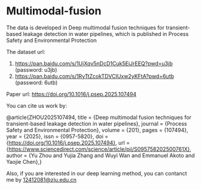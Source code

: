 # Multimodal-fusion
The data is developed in  Deep multimodal fusion techniques for transient-based leakage detection in water pipelines, which is published in Process Safety and Environmental Protection 

The dataset url:

1. https://pan.baidu.com/s/1UjXqv5nDcD1Cuk5EiJrEEQ?pwd=u3jb   (password:  u3jb)
2.  https://pan.baidu.com/s/1RyTtZcokTDVCIUxw2yKFtA?pwd=6utb  (password:  6utb)

Paper url: https://doi.org/10.1016/j.psep.2025.107494 

You can cite us work by: 

@article{ZHOU2025107494,
title = {Deep multimodal fusion techniques for transient-based leakage detection in water pipelines},
journal = {Process Safety and Environmental Protection},
volume = {201},
pages = {107494},
year = {2025},
issn = {0957-5820},
doi = {https://doi.org/10.1016/j.psep.2025.107494},
url = {https://www.sciencedirect.com/science/article/pii/S095758202500761X},
author = {Yu Zhou and Yujia Zhang and Wuyi Wan and Emmanuel Akoto and Yaojie Chen},}

Also, if you are interested in our deep learning method, you can contanct me by 12412081@zju.edu.cn
